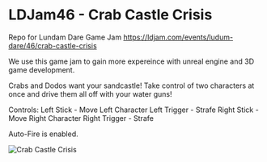 # LDJam46 - Crab Castle Crisis
Repo for Lundam Dare Game Jam 
https://ldjam.com/events/ludum-dare/46/crab-castle-crisis

We use this game jam to gain more expereince with unreal engine and 3D game development. 

Crabs and Dodos want your sandcastle! Take control of two characters at once and drive them all off with your water guns!

Controls: Left Stick - Move Left Character Left Trigger - Strafe Right Stick - Move Right Character Right Trigger - Strafe

Auto-Fire is enabled.

![Crab Castle Crisis](/images/logo.pnghttps://static.jam.vg/raw/f7f/91/z/2fc07.png)

